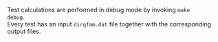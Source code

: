 Test calculations are performed in debug mode by invoking <code>make debug</code>.
<br>
Every test has an input <code>dirqfam.dat</code> file together with the corresponding
output files.


